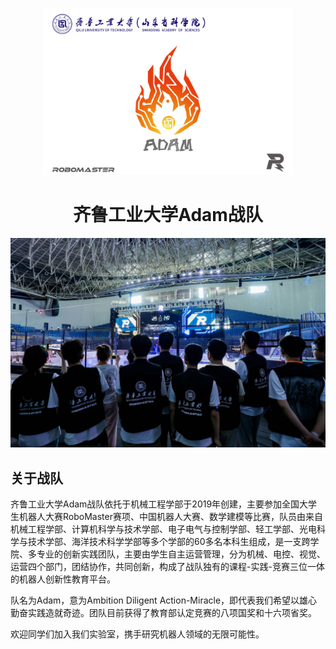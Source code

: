 <p align="center">
    <img width="400" alt="Adam Logo" src="https://raw.githubusercontent.com/Adam-QLUT/.github/main/profile/assets/flag-1024x683.jpg">
</p>

<h1 align="center">齐鲁工业大学Adam战队</h1>

<p align="center">
  <img alt="齐鲁工业大学Adam战队"
       src="profile/assets/adam_readme.jpeg">
</p>

## 关于战队

齐鲁工业大学Adam战队依托于机械工程学部于2019年创建，主要参加全国大学生机器人大赛RoboMaster赛项、中国机器人大赛、数学建模等比赛，队员由来自机械工程学部、计算机科学与技术学部、电子电气与控制学部、轻工学部、光电科学与技术学部、海洋技术科学学部等多个学部的60多名本科生组成，是一支跨学院、多专业的创新实践团队，主要由学生自主运营管理，分为机械、电控、视觉、运营四个部门，团结协作，共同创新，构成了战队独有的课程-实践-竞赛三位一体的机器人创新性教育平台。

队名为Adam，意为Ambition Diligent Action-Miracle，即代表我们希望以雄心勤奋实践造就奇迹。团队目前获得了教育部认定竞赛的八项国奖和十六项省奖。

欢迎同学们加入我们实验室，携手研究机器人领域的无限可能性。